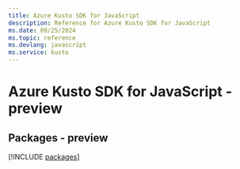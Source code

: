 ```yaml
---
title: Azure Kusto SDK for JavaScript
description: Reference for Azure Kusto SDK for JavaScript
ms.date: 09/25/2024
ms.topic: reference
ms.devlang: javascript
ms.service: kusto
---
```

# Azure Kusto SDK for JavaScript - preview
## Packages - preview
[!INCLUDE [packages](kusto-index.md)]